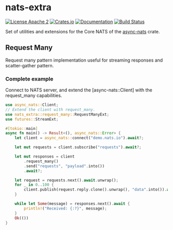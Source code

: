 # nats-extra

[![License Apache 2](https://img.shields.io/badge/License-Apache2-blue.svg)](https://www.apache.org/licenses/LICENSE-2.0)
[![Crates.io](https://img.shields.io/crates/v/nats-extra.svg)](https://crates.io/crates/nats-extra)
[![Documentation](https://docs.rs/nats-extra/badge.svg)](https://docs.rs/nats-extra/)
[![Build Status](https://github.com/synadia-io/orbit.rs/actions/workflows/test.yml/badge.svg?branch=main)](https://github.com/synadia-io/orbit.rs/actions)

Set of utilities and extensions for the Core NATS of the [async-nats](https://crates.io/crates/async-nats) crate.

## Request Many

Request many pattern implementation useful for streaming responses
and scatter-gather pattern.

### Complete example

Connect to NATS server, and extend the [async-nats::Client] with the request_many capabilities.

```rust
use async_nats::Client;
// Extend the client with request_many.
use nats_extra::request_many::RequestManyExt;
use futures::StreamExt;

#[tokio::main]
async fn main() -> Result<(), async_nats::Error> {
    let client = async_nats::connect("demo.nats.io").await?;

    let mut requests = client.subscribe("requests").await?;

    let mut responses = client
        .request_many()
        .send("requests", "payload".into())
        .await?;

    let request = requests.next().await.unwrap();
    for _ in 0..100 {
        client.publish(request.reply.clone().unwrap(), "data".into()).await?;
    }

    while let Some(message) = responses.next().await {
        println!("Received: {:?}", message);
    }
    Ok(())
}
```
